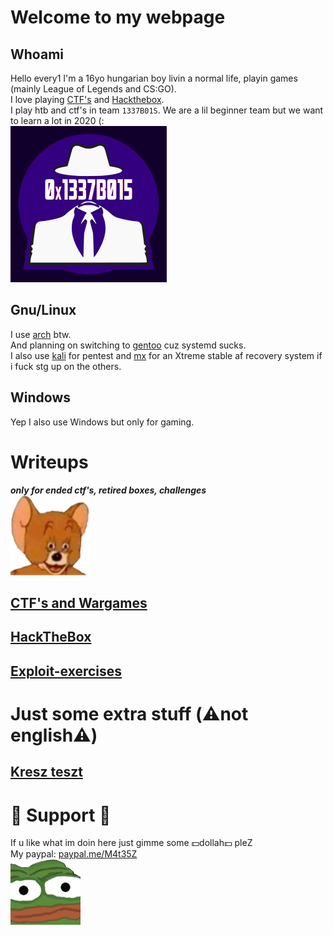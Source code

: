 # Welcome to my webpage


## Whoami

Hello every1 I'm a 16yo hungarian boy livin a normal life, playin games (mainly League of Legends and CS:GO).  
I love playing [CTF's](https://ctftime.org/) and [Hackthebox](https://www.hackthebox.eu/profile/112519).  
I play htb and ctf's in team `1337B01S`. We are a lil beginner team but we want to learn a lot in 2020 (:  
[![1337B01S](1337B015_250.png)](https://ctftime.org/team/107200)

## Gnu/Linux

I use [arch](https://archlinux.org) btw.  
And planning on switching to [gentoo](https://gentoo.org) cuz systemd sucks.  
I also use [kali](https://kali.org) for pentest and [mx](https://mxlinux.org) for an Xtreme stable af recovery system if i fuck stg up on the others.

## Windows

Yep I also use Windows but only for gaming.

# Writeups
***only for ended ctf's, retired boxes, challenges***  
![jerrywheeze](jerrywheeze.png)
## [CTF's and Wargames](writeups/ctf)
## [HackTheBox](writeups/htb)
## [Exploit-exercises](writeups/ee)

# Just some extra stuff (⚠️not english⚠️)
## [Kresz teszt](learn/kresz-offline/index.html)

# 🤑 Support 🤑
If u like what im doin here just gimme some 💵dollah💵 pleZ  
My paypal: [paypal.me/M4t35Z](https://www.paypal.me/M4t35Z)  
![peepoU](peepoU.png)
